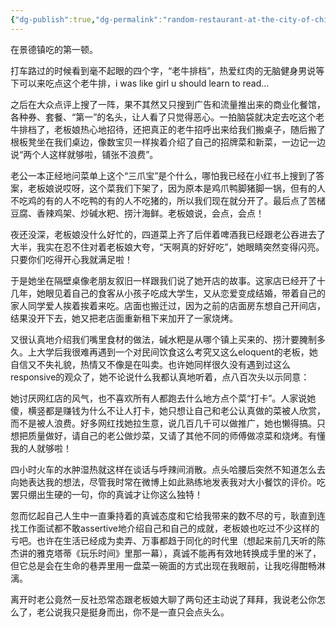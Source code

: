 ```yaml
---
{"dg-publish":true,"dg-permalink":"random-restaurant-at-the-city-of-china","permalink":"/random-restaurant-at-the-city-of-china/"}
---
```


在景德镇吃的第一顿。

打车路过的时候看到毫不起眼的四个字，“老牛排档”，热爱红肉的无脑健身男说等下可以来吃点这个老牛排，i was like girl u should learn to read…

之后在大众点评上搜了一阵，果不其然又只搜到广告和流量推出来的商业化餐馆，各种券、套餐、“第一”的名头，让人看了只觉得恶心。一拍脑袋就决定去吃这个老牛排档了，老板娘热心地招待，还把真正的老牛招呼出来给我们搬桌子，随后搬了根板凳坐在我们桌边，像数宝贝一样挨着介绍了自己的招牌菜和新菜，一边记一边说“两个人这样就够啦，铺张不浪费”。

老公一本正经地问菜单上这个“三爪宝”是个什么，哪怕我已经在小红书上搜到了答案，老板娘说哎呀，这个菜我们下架了，因为原本是鸡爪鸭脚猪脚一锅，但有的人不吃鸡的有的人不吃鸭的有的人不吃猪的，所以我们现在就分开了。最后点了苦槠豆腐、香辣鸡架、炒碱水粑、捞汁海鲜。老板娘说，会点，会点！

夜还没深，老板娘没什么好忙的，四道菜上齐了后伴着啤酒我已经跟老公吞进去了大半，我实在忍不住对着老板娘大夸，“天啊真的好好吃”，她眼睛突然变得闪亮。只要你们吃得开心我就满足啦！

于是她坐在隔壁桌像老朋友叙旧一样跟我们说了她开店的故事。这家店已经开了十几年，她眼见着自己的食客从小孩子吃成大学生，又从恋爱变成结婚，带着自己的家人同学爱人挨着挨着来吃。店面也搬迁过，因为之前的店面房东想自己开间店，结果没开下去，她又把老店面重新租下来加开了一家烧烤。

又很认真地介绍我们嘴里食材的做法，碱水粑是从哪个镇上买来的、捞汁要腌制多久。上大学后我很难再遇到一个对民间饮食这么考究又这么eloquent的老板，她自信又不失礼貌，热情又不像是在叫卖。也许她同样很久没有遇到过这么responsive的观众了，她不论说什么我都认真地听着，点八百次头以示同意：

她讨厌网红店的风气，也不喜欢所有人都跑去什么地方点个菜“打卡”。人家说她傻，横竖都是赚钱为什么不让人打卡，她只想让自己和老公认真做的菜被人欣赏，而不是被人浪费。好多网红找她拉生意，说几百几千可以做推广，她也懒得搞。只想把质量做好，请自己的老公做炒菜，又请了其他不同的师傅做凉菜和烧烤。有懂我的人就够啦！

四小时火车的水肿湿热就这样在谈话与呼辣间消散。点头哈腰后突然不知道怎么去向她表达我的想法，尽管我时常在微博上如此熟练地发表我对大小餐饮的评价。吃罢只绷出生硬的一句，你的真诚才让你这么独特！

忽而忆起自己人生中一直秉持着的真诚态度和它给我带来的数不尽的亏，耿直到连找工作面试都不敢assertive地介绍自己和自己的成就，老板娘也吃过不少这样的亏吧。也许在生活已经成为卖弄、万事都趋于同化的时代里（想起来前几天听的陈杰讲的雅克塔蒂《玩乐时间》里那一幕），真诚不能再有效地转换成手里的米了，但它总是会在生命的巷弄里用一盘菜一碗面的方式出现在我眼前，让我吃得酣畅淋漓。

离开时老公竟然一反社恐常态跟老板娘大聊了两句还主动说了拜拜，我说老公你怎么了，老公说我只是挺身而出，你不是一直只会点头么。
